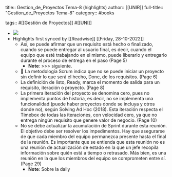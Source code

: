 title:: Gestion_de_Proyectos Tema-8 (highlights)
author:: [[UNIR]]
full-title:: "Gestion_de_Proyectos Tema-8"
category:: #books

tags:: #[[Gestión de Proyectos]] #[[UNI]]

- ![](https://readwise-assets.s3.amazonaws.com/media/uploaded_book_covers/profile_22942/6a6bd78b-e3e8-4898-b813-291fb0a71f02.jpg)
- Highlights first synced by [[Readwise]] [[Friday, 28-10-2022]]
	- Así,  se  puede  afirmar  que  un  requisito  está  hecho  o  finalizado,  cuando  se  puede entregar  al  usuario  final,  es  decir,  cuando  el  equipo  que  esté  trabajando  en  el mismo,  puede  liberarlo  y  entregarlo  durante  el  proceso  de  entrega  en  el  paso (Page 5)
		- **Note**: >>> siguiente.
	-   La metodología Scrum indica que no se puede iniciar un proyecto sin definir lo que será el hecho, Done, de los requisitos. (Page 6)
	- La definición de listo, Ready, marca el momento de salida para un requisito, iteración o proyecto. (Page 8)
	- La primera iteración del proyecto se denomina cero, pues no implementa puntos de historia, es decir, no se implementa una funcionalidad (puede haber proyectos donde se incluya y otros donde no), según Solving Ad Hoc (2018). Esta iteración respecta el Timebox  de  todas  las  iteraciones,  con  velocidad  cero,  ya  que  no  entrega  ningún requisito que genere valor de negocio. (Page 10)
	- No se debe actualizar la acumulación de Sprint durante esta reunión. El objetivo debe ser resolver los impedimentos. Hay que asegurarse de que cada miembro del equipo permanezca presente hasta el final de la reunión. Es importante que se entienda que esta reunión no es una reunión de actualización de estado en la que un jefe recopila información sobre quién está a tiempo o retrasado. Más bien, es una reunión en la que los miembros del equipo se comprometen entre sí. (Page 29)
		- **Note**: Sobre la daily